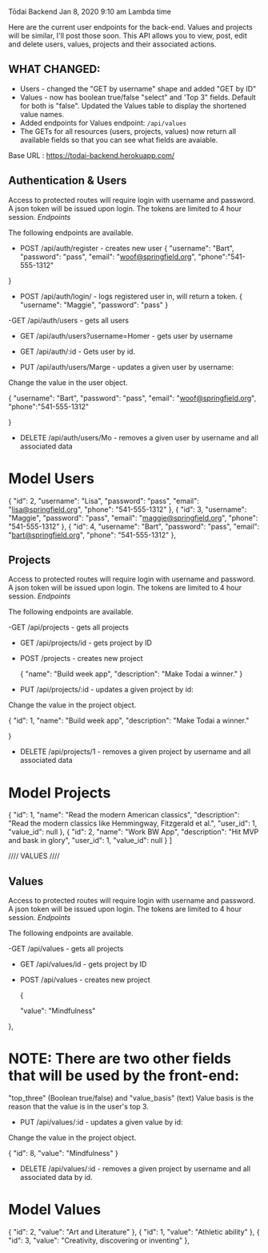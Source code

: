 Tōdai Backend					Jan 8, 2020 9:10 am Lambda time

Here are the current user endpoints for the back-end.  Values and projects will be similar, I'll post those soon. This API allows you to view, post, edit and delete users, values, projects and their associated actions.

## WHAT CHANGED:
* Users - changed the "GET by username" shape and added "GET by ID"
* Values - now has boolean true/false "select" and 'Top 3" fields. Default for both is "false". Updated the Values table to display the shortened value names.
* Added endpoints for Values  endpoint:  `/api/values`
* The GETs for all resources (users, projects, values) now return all available fields so that you can see what fields are avaiable.


 
 
Base URL : https://todai-backend.herokuapp.com/
 
## Authentication & Users
Access to protected routes will require login with username and password. A json token will be issued upon login. The tokens are limited to 4 hour session.
*Endpoints*
 
The following endpoints are available.
 
  - POST    /api/auth/register - creates new user
 {
"username": "Bart",
"password": "pass",
"email": "woof@springfield.org",
"phone":"541-555-1312"
 
}
 
 - POST  /api/auth/login/ - logs registered user in, will return a token.
 {
"username": "Maggie",
"password": "pass"
 }
 
 -GET /api/auth/users - gets all users
 
- GET /api/auth/users?username=Homer  - gets user by username

- GET /api/auth/:id - Gets user by id.
 
- PUT /api/auth/users/Marge  - updates a given user by username:

Change the value in the user object.

 {
"username": "Bart",
"password": "pass",
"email": "woof@springfield.org",
"phone":"541-555-1312"
 
}
 
- DELETE /api/auth/users/Mo - removes a given user by username and all associated data

# Model Users

  {
    "id": 2,
    "username": "Lisa",
    "password": "pass",
    "email": "lisa@springfield.org",
    "phone": "541-555-1312"
  },
  {
    "id": 3,
    "username": "Maggie",
    "password": "pass",
    "email": "maggie@springfield.org",
    "phone": "541-555-1312"
  },
  {
    "id": 4,
    "username": "Bart",
    "password": "pass",
    "email": "bart@springfield.org",
    "phone": "541-555-1312"
  },

  ## Projects
Access to protected routes will require login with username and password. A json token will be issued upon login. The tokens are limited to 4 hour session.
*Endpoints*
 
The following endpoints are available.
 
 -GET /api/projects - gets all projects
 
- GET /api/projects/id - gets project by ID

 - POST    /projects - creates new project
    
    {
    "name": "Build week app",
    "description": "Make Todai a winner."
    }
    
- PUT /api/projects/:id  - updates a given project by id:

Change the value in the project object.

 {
  "id": 1,
    "name": "Build week app",
    "description": "Make Todai a winner."
 
}
 
- DELETE /api/projects/1 - removes a given project by username and all associated data

# Model Projects

  {
    "id": 1,
    "name": "Read the modern American classics",
    "description": "Read the modern classics like Hemmingway, Fitzgerald et al.",
    "user_id": 1,
    "value_id": null
  },
  {
    "id": 2,
    "name": "Work BW App",
    "description": "Hit MVP and bask in glory",
    "user_id": 1,
    "value_id": null
  }
]

  //// VALUES ////

  ## Values
Access to protected routes will require login with username and password. A json token will be issued upon login. The tokens are limited to 4 hour session.
*Endpoints*
 
The following endpoints are available.
 
 -GET /api/values - gets all projects
 
- GET /api/values/id - gets project by ID

 - POST  /api/values - creates new project
    
     {

    "value": "Mindfulness"

  },

  # NOTE:  There are two other fields that will be used by the front-end:
  "top_three" (Boolean true/false) and "value_basis"  (text)  Value basis is the reason that the value is in the user's top 3. 
 
- PUT /api/values/:id  - updates a given value by id:

Change the value in the project object.

 {
    "id": 8,
    "value": "Mindfulness"
  }
 
- DELETE /api/values/:id - removes a given project by username and all associated data by id.

# Model Values

 {
    "id": 2,
    "value": "Art and Literature"
  },
  {
    "id": 1,
    "value": "Athletic ability"
  },
  {
    "id": 3,
    "value": "Creativity, discovering or inventing"
  },